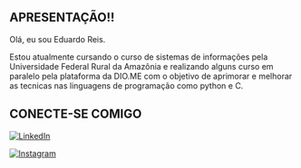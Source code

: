 ## APRESENTAÇÃO!!

Olá, eu sou Eduardo Reis.

Estou atualmente cursando o curso de sistemas de informações pela Universidade Federal Rural da Amazônia e realizando alguns curso em paralelo pela plataforma da DIO.ME com o objetivo de aprimorar e melhorar as tecnicas nas linguagens de programação como python e C.

## CONECTE-SE COMIGO

[![LinkedIn](https://img.shields.io/badge/LinkedIn-000?style=for-the-badge&logo=linkedin&logoColor=0E76A8)](https://www.linkedin.com/in/eduardo-reis-b7624925b/)

[![Instagram](https://img.shields.io/badge/Instagram-000?style=for-the-badge&logo=instagram)](https://www.instagram.com/lKyohei/)